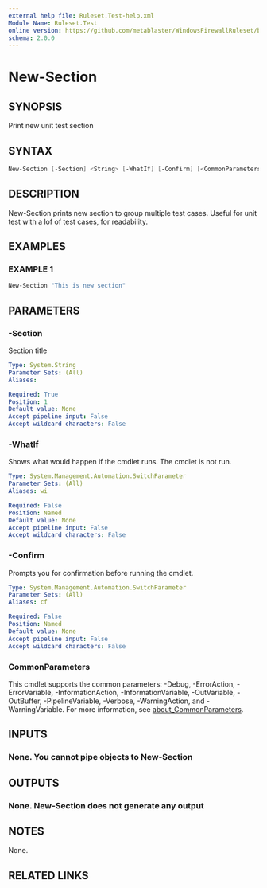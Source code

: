 ```yaml
---
external help file: Ruleset.Test-help.xml
Module Name: Ruleset.Test
online version: https://github.com/metablaster/WindowsFirewallRuleset/blob/master/Modules/Ruleset.Test/Help/en-US/New-Section.md
schema: 2.0.0
---
```


# New-Section

## SYNOPSIS

Print new unit test section

## SYNTAX

```powershell
New-Section [-Section] <String> [-WhatIf] [-Confirm] [<CommonParameters>]
```

## DESCRIPTION

New-Section prints new section to group multiple test cases.
Useful for unit test with a lof of test cases, for readability.

## EXAMPLES

### EXAMPLE 1

```powershell
New-Section "This is new section"
```

## PARAMETERS

### -Section

Section title

```yaml
Type: System.String
Parameter Sets: (All)
Aliases:

Required: True
Position: 1
Default value: None
Accept pipeline input: False
Accept wildcard characters: False
```

### -WhatIf

Shows what would happen if the cmdlet runs.
The cmdlet is not run.

```yaml
Type: System.Management.Automation.SwitchParameter
Parameter Sets: (All)
Aliases: wi

Required: False
Position: Named
Default value: None
Accept pipeline input: False
Accept wildcard characters: False
```

### -Confirm

Prompts you for confirmation before running the cmdlet.

```yaml
Type: System.Management.Automation.SwitchParameter
Parameter Sets: (All)
Aliases: cf

Required: False
Position: Named
Default value: None
Accept pipeline input: False
Accept wildcard characters: False
```

### CommonParameters

This cmdlet supports the common parameters: -Debug, -ErrorAction, -ErrorVariable, -InformationAction, -InformationVariable, -OutVariable, -OutBuffer, -PipelineVariable, -Verbose, -WarningAction, and -WarningVariable. For more information, see [about_CommonParameters](http://go.microsoft.com/fwlink/?LinkID=113216).

## INPUTS

### None. You cannot pipe objects to New-Section

## OUTPUTS

### None. New-Section does not generate any output

## NOTES

None.

## RELATED LINKS
